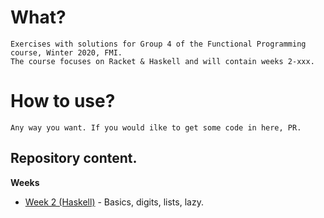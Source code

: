# What?

    Exercises with solutions for Group 4 of the Functional Programming course, Winter 2020, FMI.
    The course focuses on Racket & Haskell and will contain weeks 2-xxx.

# How to use?

    Any way you want. If you would ilke to get some code in here, PR.


## Repository content.

**Weeks**

- [Week 2 (Haskell)](https://github.com/bbsbb/fmi-group4-summer2020/tree/master/week-3) - Basics, digits, lists, lazy.
